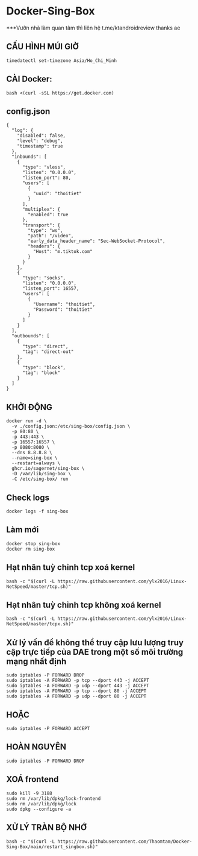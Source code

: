 # Docker-Sing-Box
***Vườn nhà làm quan tâm thì liên hệ t.me/ktandroidreview thanks ae
## CẤU HÌNH MÚI GIỜ
```
timedatectl set-timezone Asia/Ho_Chi_Minh
```
## CÀI Docker:
```
bash <(curl -sSL https://get.docker.com)
```
## config.json
```
{
  "log": {
    "disabled": false,
    "level": "debug",
    "timestamp": true
  },
  "inbounds": [
    {
      "type": "vless",
      "listen": "0.0.0.0",
      "listen_port": 80,
      "users": [
        {
          "uuid": "thoitiet"
        }
      ],
      "multiplex": {
        "enabled": true
      },
      "transport": {
        "type": "ws",
        "path": "/video",
        "early_data_header_name": "Sec-WebSocket-Protocol",
        "headers": {
          "Host": "m.tiktok.com"
        }
      }
    },
    {
      "type": "socks",
      "listen": "0.0.0.0",
      "listen_port": 16557,
      "users": [
        {
          "Username": "thoitiet",
          "Password": "thoitiet"
        }
      ]
    }
  ],
  "outbounds": [
    {
      "type": "direct",
      "tag": "direct-out"
    },
    {
      "type": "block",
      "tag": "block"
    }
  ]
}
```
## KHỞI ĐỘNG 
```
docker run -d \
  -v ./config.json:/etc/sing-box/config.json \
  -p 80:80 \
  -p 443:443 \
  -p 16557:16557 \
  -p 8080:8080 \
  --dns 8.8.8.8 \
  --name=sing-box \
  --restart=always \
  ghcr.io/sagernet/sing-box \
  -D /var/lib/sing-box \
  -C /etc/sing-box/ run

```
## Check logs
```
docker logs -f sing-box
```
## Làm mới
```
docker stop sing-box
docker rm sing-box
```
## Hạt nhân tuỳ chỉnh tcp xoá kernel
```
bash -c "$(curl -L https://raw.githubusercontent.com/ylx2016/Linux-NetSpeed/master/tcp.sh)"
```
## Hạt nhân tuỳ chỉnh tcp không xoá kernel
```
bash -c "$(curl -L https://raw.githubusercontent.com/ylx2016/Linux-NetSpeed/master/tcpx.sh)"
```
## Xử lý vấn đề không thể truy cập lưu lượng truy cập trực tiếp của DAE trong một số môi trường mạng nhất định
```
sudo iptables -P FORWARD DROP
sudo iptables -A FORWARD -p tcp --dport 443 -j ACCEPT
sudo iptables -A FORWARD -p udp --dport 443 -j ACCEPT
sudo iptables -A FORWARD -p tcp --dport 80 -j ACCEPT
sudo iptables -A FORWARD -p udp --dport 80 -j ACCEPT
```
## HOẶC
```
sudo iptables -P FORWARD ACCEPT
```
## HOÀN NGUYÊN 
```
sudo iptables -P FORWARD DROP
```
## XOÁ frontend
```
sudo kill -9 3188
sudo rm /var/lib/dpkg/lock-frontend
sudo rm /var/lib/dpkg/lock
sudo dpkg --configure -a
```
## XỬ LÝ TRÀN BỘ NHỚ
```
bash -c "$(curl -L https://raw.githubusercontent.com/Thaomtam/Docker-Sing-Box/main/restart_singbox.sh)"
```
